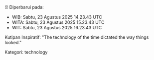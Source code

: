 ⏰ Diperbarui pada:
- WIB: Sabtu, 23 Agustus 2025 14.23.43 UTC
- WITA: Sabtu, 23 Agustus 2025 15.23.43 UTC
- WIT: Sabtu, 23 Agustus 2025 16.23.43 UTC

Kutipan Inspiratif:
"The technology of the time dictated the way things looked."


Kategori: technology

